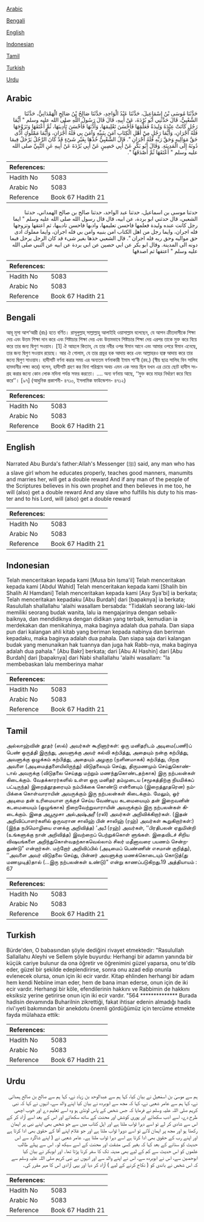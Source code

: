[Arabic](#arabic)

[Bengali](#bengali)

[English](#english)

[Indonesian](#indonesian)

[Tamil](#tamil)

[Turkish](#turkish)

[Urdu](#urdu)

## Arabic


<div dir="rtl" lang="ar" style={{fontSize:'larger',backgroundColor:'#f8f9fa',padding:20}}>
حَدَّثَنَا مُوسَى بْنُ إِسْمَاعِيلَ، حَدَّثَنَا عَبْدُ الْوَاحِدِ، حَدَّثَنَا صَالِحُ بْنُ صَالِحٍ الْهَمْدَانِيُّ، حَدَّثَنَا الشَّعْبِيُّ، قَالَ حَدَّثَنِي أَبُو بُرْدَةَ، عَنْ أَبِيهِ، قَالَ قَالَ رَسُولُ اللَّهِ صلى الله عليه وسلم ‏"‏ أَيُّمَا رَجُلٍ كَانَتْ عِنْدَهُ وَلِيدَةٌ فَعَلَّمَهَا فَأَحْسَنَ تَعْلِيمَهَا، وَأَدَّبَهَا فَأَحْسَنَ تَأْدِيبَهَا، ثُمَّ أَعْتَقَهَا وَتَزَوَّجَهَا فَلَهُ أَجْرَانِ، وَأَيُّمَا رَجُلٍ مِنْ أَهْلِ الْكِتَابِ آمَنَ بِنَبِيِّهِ وَآمَنَ بِي فَلَهُ أَجْرَانِ، وَأَيُّمَا مَمْلُوكٍ أَدَّى حَقَّ مَوَالِيهِ وَحَقَّ رَبِّهِ فَلَهُ أَجْرَانِ ‏"‏‏.‏ قَالَ الشَّعْبِيُّ خُذْهَا بِغَيْرِ شَىْءٍ قَدْ كَانَ الرَّجُلُ يَرْحَلُ فِيمَا دُونَهُ إِلَى الْمَدِينَةِ‏.‏ وَقَالَ أَبُو بَكْرٍ عَنْ أَبِي حَصِينٍ عَنْ أَبِي بُرْدَةَ عَنْ أَبِيهِ عَنِ النَّبِيِّ صلى الله عليه وسلم ‏"‏ أَعْتَقَهَا ثُمَّ أَصْدَقَهَا ‏"‏‏.‏
</div>
<div style={{backgroundColor:'#f8f9fa',padding:20, marginBottom: 10}}><table> <thead> <tr> <th>References:</th> <th></th> </tr> </thead> <tbody><tr><td>Hadith No</td><td>5083</td></tr><tr><td>Arabic No</td><td>5083</td></tr><tr><td>Reference</td><td>Book 67 Hadith 21</td></tr></tbody></table></div>


<div dir="rtl" lang="ar" style={{fontSize:'larger',backgroundColor:'#f8f9fa',padding:20}}>
حدثنا موسى بن اسماعيل، حدثنا عبد الواحد، حدثنا صالح بن صالح الهمداني، حدثنا الشعبي، قال حدثني ابو بردة، عن ابيه، قال قال رسول الله صلى الله عليه وسلم " ايما رجل كانت عنده وليدة فعلمها فاحسن تعليمها، وادبها فاحسن تاديبها، ثم اعتقها وتزوجها فله اجران، وايما رجل من اهل الكتاب امن بنبيه وامن بي فله اجران، وايما مملوك ادى حق مواليه وحق ربه فله اجران ". قال الشعبي خذها بغير شىء قد كان الرجل يرحل فيما دونه الى المدينة. وقال ابو بكر عن ابي حصين عن ابي بردة عن ابيه عن النبي صلى الله عليه وسلم " اعتقها ثم اصدقها
</div>
<div style={{backgroundColor:'#f8f9fa',padding:20, marginBottom: 10}}><table> <thead> <tr> <th>References:</th> <th></th> </tr> </thead> <tbody><tr><td>Hadith No</td><td>5083</td></tr><tr><td>Arabic No</td><td>5083</td></tr><tr><td>Reference</td><td>Book 67 Hadith 21</td></tr></tbody></table></div>

## Bengali


<div dir="ltr" lang="bn" style={{fontSize:'larger',backgroundColor:'#f8f9fa',padding:20}}>
আবূ মূসা আশ‘আরী (রাঃ) হতে বর্ণিত। রাসূলুল্লাহ্ সাল্লাল্লাহু আলাইহি ওয়াসাল্লাম বলেছেন, যে আপন ক্রীতদাসীকে শিক্ষা দেয় এবং উত্তম শিক্ষা দান করে এবং শিষ্টাচার শিক্ষা দেয় এবং উত্তমভাবে শিষ্টাচার শিক্ষা দেয় এরপর তাকে মুক্ত করে বিয়ে করে তার জন্য দ্বিগুণ সওয়াব। [1] ঐ আহলে কিতাব, যে তার নবীর ওপর ঈমান আনে এবং আমার ওপরে ঈমান এনেছে, তার জন্য দ্বিগুণ সওয়াব রয়েছে। আর ঐ গোলাম, যে তার প্রভুর হক আদায় করে এবং আল্লাহরও হাক্ব আদায় করে তার জন্যে দ্বিগুণ সাওয়াব। হাদীসটি বর্ণনা করার সময় এর অন্যতম বর্ণনাকারী ইমাম শা‘বী (রহ.) (স্বীয় ছাত্র সালিহ বিন সালিহ হামদানীর লক্ষ্য করে) বলেন, হাদীসটি গ্রহণ কর বিনা পরিশ্রমে অথচ এমন এক সময় ছিল যখন এর চেয়ে ছোট হাদীস সংগ্রহ করার জন্যে কোন লোক মদিনা পর্যন্ত সফর করতো। .... অন্য বর্ণনায় আছে, ‘‘মুক্ত করে মাহর নির্ধারণ করে বিয়ে করে’’। [৯৭] (আধুনিক প্রকাশনী- ৪৭১০, ইসলামিক ফাউন্ডেশন- ৪৭১২)
</div>
<div style={{backgroundColor:'#f8f9fa',padding:20, marginBottom: 10}}><table> <thead> <tr> <th>References:</th> <th></th> </tr> </thead> <tbody><tr><td>Hadith No</td><td>5083</td></tr><tr><td>Arabic No</td><td>5083</td></tr><tr><td>Reference</td><td>Book 67 Hadith 21</td></tr></tbody></table></div>

## English


<div dir="ltr" lang="en" style={{fontSize:'larger',backgroundColor:'#f8f9fa',padding:20}}>
Narrated Abu Burda's father:Allah's Messenger (ﷺ) said, any man who has a slave girl whom he educates properly, teaches good manners, manumits and marries her, will get a double reward And if any man of the people of the Scriptures believes in his own prophet and then believes in me too, he will (also) get a double reward And any slave who fulfills his duty to his master and to his Lord, will (also) get a double reward
</div>
<div style={{backgroundColor:'#f8f9fa',padding:20, marginBottom: 10}}><table> <thead> <tr> <th>References:</th> <th></th> </tr> </thead> <tbody><tr><td>Hadith No</td><td>5083</td></tr><tr><td>Arabic No</td><td>5083</td></tr><tr><td>Reference</td><td>Book 67 Hadith 21</td></tr></tbody></table></div>

## Indonesian


<div dir="ltr" lang="id" style={{fontSize:'larger',backgroundColor:'#f8f9fa',padding:20}}>
Telah menceritakan kepada kami [Musa bin Isma'il] Telah menceritakan kepada kami [Abdul Wahid] Telah menceritakan kepada kami [Shalih bin Shalih Al Hamdani] Telah menceritakan kepada kami [Asy Sya'bi] ia berkata; Telah menceritakan kepadaku [Abu Burdah] dari [bapaknya] ia berkata; Rasulullah shallallahu 'alaihi wasallam bersabda: "Tidaklah seorang laki-laki memiliki seorang budak wanita, lalu ia mengajarinya dengan sebaik-baiknya, dan mendidiknya dengan didikan yang terbaik, kemudian ia merdekakan dan menikahinya, maka baginya adalah dua pahala. Dan siapa pun dari kalangan ahli kitab yang beriman kepada nabinya dan beriman kepadaku, maka baginya adalah dua pahala. Dan siapa saja dari kalangan budak yang menunaikan hak tuannya dan juga hak Rabb-nya, maka baginya adalah dua pahala." [Abu Bakr] berkata; dari [Abu Al Hashin] dari [Abu Burdah] dari [bapaknya] dari Nabi shallallahu 'alaihi wasallam: "Ia membebaskan lalu memberinya mahar
</div>
<div style={{backgroundColor:'#f8f9fa',padding:20, marginBottom: 10}}><table> <thead> <tr> <th>References:</th> <th></th> </tr> </thead> <tbody><tr><td>Hadith No</td><td>5083</td></tr><tr><td>Arabic No</td><td>5083</td></tr><tr><td>Reference</td><td>Book 67 Hadith 21</td></tr></tbody></table></div>

## Tamil


<div dir="ltr" lang="ta" style={{fontSize:'larger',backgroundColor:'#f8f9fa',padding:20}}>
அல்லாஹ்வின் தூதர் (ஸல்) அவர்கள் கூறினார்கள்: ஒரு மனிதரிடம் அடிமை(பணி)ப் பெண் ஒருத்தி இருந்து, அவளுக்கு அவர் கல்வி கற்பித்து, அதையும் நன்கு கற்பித்து, அவளுக்கு ஒழுக்கம் கற்பித்து, அதையும் அழகுற (நளினமாகக்) கற்பித்து, பிறகு அவளை (அடிமைத்தளையிலிருந்து) விடுதலையும் செய்து, திருமணமும் செய்துகொண்டால் அவருக்கு (விடுதலை செய்தது மற்றும் மணந்துகொண்டதற்காக) இரு நற்பலன்கள் கிடைக்கும். வேதக்காரர்களில் உள்ள ஒரு மனிதர் தம்முடைய (சமூகத்திற்கு நியமிக்கப் பட்டிருந்த) இறைத்தூதரையும் நம்பிக்கை கொண்டு என்னையும் (இறைத்தூதரென) நம்பிக்கை கொள்வாராயின் அவருக்கும் இரு நற்பலன்கள் கிடைக்கும். மேலும், ஓர் அடிமை தன் உரிமையாள ருக்குச் செய்ய வேண்டிய கடமையையும் தன் இறைவனின் கடமையையும் (ஒழுங்காக) நிறைவேற்றுவாராயின் அவருக்கும் இரு நற்பலன்கள் கிடைக்கும். இதை அபூமூசா அல்அஷ்அரீ (ரலி) அவர்கள் அறிவிக்கிறார்கள். (இதன் அறிவிப்பாளர்களில் ஒருவரான சாலிஹ் பின் சாலிஹ் (ரஹ்) அவர்கள் கூறுகிறார்கள்:) (இந்த நபிமொழியை எனக்கு அறிவித்த) ‘அபீ (ரஹ்) அவர்கள், ‘‘பிரதிபலன் ஏதுமின்றி (உங்களுக்கு நான் அறிவித்த) இவற்றைப் பெற்றுக்கொள் ளுங்கள். இதைவிடச் சிறிய விஷயங்களை அறிந்துகொள்வதற்காகவெல்லாம் சிலர் மதீனாவரை பயணம் சென்றதுண்டு” என்றார்கள். மற்றோர் அறிவிப்பில் (அடிமைப் பெண்ணின் எசமான் குறித்து), ‘‘அவளை அவர் விடுதலை செய்து, பின்னர் அவளுக்கு மணக்கொடையும் கொடுத்(து மணமுடித்)தால் (...இரு நற்பலன்கள் உண்டு)” என்று காணப்படுகிறது.19 அத்தியாயம் : 67
</div>
<div style={{backgroundColor:'#f8f9fa',padding:20, marginBottom: 10}}><table> <thead> <tr> <th>References:</th> <th></th> </tr> </thead> <tbody><tr><td>Hadith No</td><td>5083</td></tr><tr><td>Arabic No</td><td>5083</td></tr><tr><td>Reference</td><td>Book 67 Hadith 21</td></tr></tbody></table></div>

## Turkish


<div dir="ltr" lang="tr" style={{fontSize:'larger',backgroundColor:'#f8f9fa',padding:20}}>
Bürde'den, O babasından şöyle dediğini rivayet etmektedir: "RasuluIlah Sallallahu Aleyhi ve Sellem şöyle buyurdu: Herhangi bir adamın yanında bir küçük cariye bulunur da ona öğretir ve öğrenimini güzel yaparsa, onu te'dib eder, güzel bir şekilde edeplendirirse, sonra onu azad edip onunla evlenecek olursa, onun için iki ecir vardır. Kitap ehlinden herhangi bir adam hem kendi Nebiine iman eder, hem de bana iman ederse, onun için de iki ecir vardır. Herhangi bir köle, efendilerinin hakkını ve Rabbimin de hakkını eksiksiz yerine getirirse onun için iki ecir vardır. "564 ************** Burada hadisin devamında Buharilnin zikrettiği, fakat ihtisar edenin almadığı hadis rivi'ıyeti bakımından bir anekdotu önemli gördüğümüz için tercüme etmekte fayda mülahaza ettik:
</div>
<div style={{backgroundColor:'#f8f9fa',padding:20, marginBottom: 10}}><table> <thead> <tr> <th>References:</th> <th></th> </tr> </thead> <tbody><tr><td>Hadith No</td><td>5083</td></tr><tr><td>Arabic No</td><td>5083</td></tr><tr><td>Reference</td><td>Book 67 Hadith 21</td></tr></tbody></table></div>

## Urdu


<div dir="rtl" lang="ur" style={{fontSize:'larger',backgroundColor:'#f8f9fa',padding:20}}>
ہم سے موسیٰ بن اسمٰعیل نے بیان کیا، کہا ہم سے عبدالوحد بن زیاد نے، کہا ہم سے صالح بن صالح ہمدانی نے، کہا ہم سے عامر شعبی نے، کہا کہ مجھ سے ابوبردہ نے بیان کیا اپنے والد سے، انہوں نے کہا کہ نبی کریم صلی اللہ علیہ وسلم نے فرمایا کہ جس شخص کے پاس لونڈی ہو وہ اسے تعلیم دے اور خوب اچھی طرح دے، اسے ادب سکھائے اور پوری کوشش اور محنت کے ساتھ سکھائے اور اس کے بعد اسے آزاد کر کے اس سے شادی کر لے تو اسے دہرا ثواب ملتا ہے اور اہل کتاب میں سے جو شخص بھی اپنے نبی پر ایمان رکھتا ہو اور مجھ پر ایمان لائے تو اسے دوہرا ثواب ملتا ہے اور جو غلام اپنے آقا کے حقوق بھی ادا کرتا ہے اور اپنے رب کے حقوق بھی ادا کرتا ہے اسے دہرا ثواب ملتا ہے۔ عامر شعبی نے ( اپنے شاگرد سے اس حدیث کو سنانے کے بعد کہا کہ بغیر کسی مشقت اور محنت کے اسے سیکھ لو۔ اس سے پہلے طالب علموں کو اس حدیث سے کم کے لیے بھی مدینہ تک کا سفر کرنا پڑتا تھا۔ اور ابوبکر نے بیان کیا ابوحصین سے، اس نے ابوبردہ سے، اس نے اپنے والد سے اور انہوں نے نبی کریم صلی اللہ علیہ وسلم سے کہ اس شخص نے باندی کو ( نکاح کرنے کے لیے ) آزاد کر دیا اور یہی آزادی اس کا مہر مقرر کی۔
</div>
<div style={{backgroundColor:'#f8f9fa',padding:20, marginBottom: 10}}><table> <thead> <tr> <th>References:</th> <th></th> </tr> </thead> <tbody><tr><td>Hadith No</td><td>5083</td></tr><tr><td>Arabic No</td><td>5083</td></tr><tr><td>Reference</td><td>Book 67 Hadith 21</td></tr></tbody></table></div>